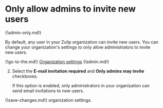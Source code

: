 # Only allow admins to invite new users

{!admin-only.md!}

By default, any user in your Zulip organization can invite new users. You
can change your organization's settings to only allow administrators to
invite new users.

{!go-to-the.md!} [Organization settings](/#administration/organization-settings)
{!admin.md!}

2. Select the **E-mail invitation required** and **Only admins may invite**
checkboxes.

    If this option is enabled, only administrators in your organization can send
    email invitations to new users.

{!save-changes.md!} organization settings.
